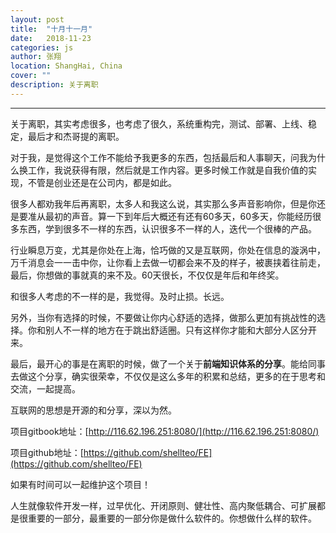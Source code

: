 ```yaml
---
layout: post
title:  "十月十一月"
date:   2018-11-23
categories: js
author: 张翔
location: ShangHai, China
cover: ""
description: 关于离职
---
```

---
关于离职，其实考虑很多，也考虑了很久，系统重构完，测试、部署、上线、稳定，最后才和杰哥提的离职。<br>


对于我，是觉得这个工作不能给予我更多的东西，包括最后和人事聊天，问我为什么换工作，我说获得有限，然后就是工作内容。更多时候工作就是自我价值的实现，不管是创业还是在公司内，都是如此。<br>


很多人都劝我年后再离职，太多人和我这么说，其实那么多声音影响你，但是你还是要准从最初的声音。算一下到年后大概还有还有60多天，60多天，你能经历很多东西，学到很多不一样的东西，认识很多不一样的人，迭代一个很棒的产品。<br>


行业瞬息万变，尤其是你处在上海，恰巧做的又是互联网，你处在信息的漩涡中，万千消息会一一击中你，让你看上去做一切都会来不及的样子，被裹挟着往前走，最后，你想做的事就真的来不及。60天很长，不仅仅是年后和年终奖。<br>


和很多人考虑的不一样的是，我觉得。及时止损。长远。<br>


另外，当你有选择的时候，不要做让你内心舒适的选择，做那么更加有挑战性的选择。你和别人不一样的地方在于跳出舒适圈。只有这样你才能和大部分人区分开来。<br>


最后，最开心的事是在离职的时候，做了一个关于**前端知识体系的分享**。能给同事去做这个分享，确实很荣幸，不仅仅是这么多年的积累和总结，更多的在于思考和交流，一起提高。<br>


互联网的思想是开源的和分享，深以为然。<br>


项目gitbook地址：[http://116.62.196.251:8080/](http://116.62.196.251:8080/)


项目github地址：[https://github.com/shellteo/FE](https://github.com/shellteo/FE)


如果有时间可以一起维护这个项目！<br>


人生就像软件开发一样，过早优化、开闭原则、健壮性、高内聚低耦合、可扩展都是很重要的一部分，最重要的一部分你是做什么软件的。你想做什么样的软件。<br>